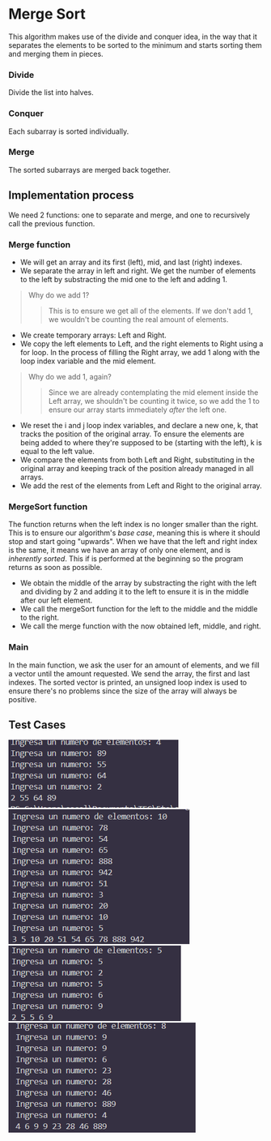# Merge Sort
This algorithm makes use of the divide and conquer idea, in the way that it separates the elements to be sorted to the minimum and starts sorting them and merging them in pieces.

### Divide
Divide the list into halves.
### Conquer
Each subarray is sorted individually.
### Merge
The sorted subarrays are merged back together.

## Implementation process
We need 2 functions: one to separate and merge, and one to recursively call the previous function.
### Merge function
* We will get an array and its first (left), mid, and last (right) indexes.
* We separate the array in left and right. We get the number of elements to the left by substracting the mid one to the left and adding 1.
> Why do we add 1?
>> This is to ensure we get all of the elements. If we don't add 1, we wouldn't be counting the real amount of elements.
* We create temporary arrays: Left and Right.
* We copy the left elements to Left, and the right elements to Right using a for loop. In the process of filling the Right array, we add 1 along with the loop index variable and the mid element.
> Why do we add 1, again?
>> Since we are already contemplating the mid element inside the Left array, we shouldn't be counting it twice, so we add the 1 to ensure our array starts immediately *after* the left one.
* We reset the i and j loop index variables, and declare a new one, k, that tracks the position of the original array. To ensure the elements are being added to where they're supposed to be (starting with the left), k is equal to the left value.
* We compare the elements from both Left and Right, substituting in the original array and keeping track of the position already managed in all arrays.
* We add the rest of the elements from Left and Right to the original array.
### MergeSort function
The function returns when the left index is no longer smaller than the right. This is to ensure our algorithm's *base case*, meaning this is where it should stop and start going "upwards". When we have that the left and right index is the same, it means we have an array of only one element, and is *inherently sorted*. This if is performed at the beginning so the program returns as soon as possible.
* We obtain the middle of the array by substracting the right with the left and dividing by 2 and adding it to the left to ensure it is in the middle after our left element.
* We call the mergeSort function for the left to the middle and the middle to the right.
* We call the merge function with the now obtained left, middle, and right.
### Main
In the main function, we ask the user for an amount of elements, and we fill a vector until the amount requested. We send the array, the first and last indexes. The sorted vector is printed, an unsigned loop index is used to ensure there's no problems since the size of the array will always be positive.

## Test Cases
![First](image.png)
![Second](image-1.png)
![Third](image-2.png)
![Fourth](image-3.png)